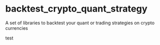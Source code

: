 # backtest_crypto_quant_strategy
A set of libraries to backtest your quant or trading strategies on crypto currencies

test